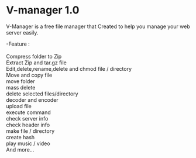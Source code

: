 # V-manager 1.0
V-Manager is a free file manager that Created to help you manage your web server easily.

-Feature : <br /><br />
Compress folder to Zip <br />
Extract Zip and tar.gz file <br />
Edit,delete,rename,delete and chmod file / directory <br />
Move and copy file <br />
move folder <br />
mass delete <br />
delete selected files/directory <br />
decoder and encoder <br />
upload file <br />
execute command <br />
check server info <br />
check header info <br />
make file / directory <br />
create hash <br />
play music / video <br />
And more...
